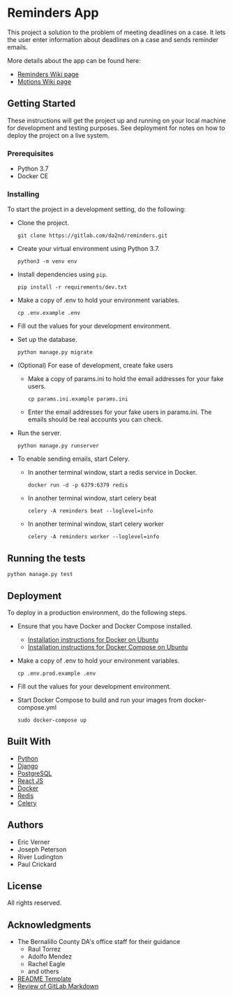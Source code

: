 # Reminders App

This project a solution to the problem of meeting deadlines on a case. It lets the user enter information about deadlines on a case and sends reminder emails.

More details about the app can be found here:

* [Reminders Wiki page](https://gitlab.com/da2nd/reminders/wikis/Reminders)
* [Motions Wiki page](https://gitlab.com/da2nd/reminders/wikis/Motions)

## Getting Started

These instructions will get the project up and running on your local machine for development and testing purposes. See deployment for notes on how to deploy the project on a live system.

### Prerequisites

* Python 3.7
* Docker CE

### Installing
To start the project in a development setting, do the following:

* Clone the project.

  `git clone https://gitlab.com/da2nd/reminders.git`

* Create your virtual environment using Python 3.7. 

  `python3 -m venv env` 

* Install dependencies using `pip`. 

  `pip install -r requirements/dev.txt` 

* Make a copy of .env to hold your environment variables.

  `cp .env.example .env`

* Fill out the values for your development environment.

* Set up the database. 

  `python manage.py migrate`

* (Optional) For ease of development, create fake users
  * Make a copy of params.ini to hold the email addresses for your fake users.
  
    `cp params.ini.example params.ini`
  * Enter the email addresses for your fake users in params.ini. The emails should be real accounts you can check.

* Run the server. 

  `python manage.py runserver`

* To enable sending emails, start Celery.

  * In another terminal window, start a redis service in Docker.

    `docker run -d -p 6379:6379 redis`

  * In another terminal window, start celery beat

    `celery -A reminders beat --loglevel=info`

  * In another terminal window, start celery worker

    `celery -A reminders worker --loglevel=info`

## Running the tests

`python manage.py test`

## Deployment

To deploy in a production environment, do the following steps.

* Ensure that you have Docker and Docker Compose installed.
  * [Installation instructions for Docker on Ubuntu](https://docs.docker.com/install/linux/docker-ce/ubuntu/)
  * [Installation instructions for Docker Compose on Ubuntu](https://linuxize.com/post/how-to-install-and-use-docker-compose-on-ubuntu-18-04/)

* Make a copy of .env to hold your environment variables.

  `cp .env.prod.example .env`

* Fill out the values for your development environment.

* Start Docker Compose to build and run your images from docker-compose.yml

  `sudo docker-compose up`

## Built With

* [Python](https://www.python.org)
* [Django](https://www.djangoproject.com)
* [PostgreSQL](https://www.postgresql.org)
* [React JS](https://reactjs.org)
* [Docker](https://www.docker.com)
* [Redis](https://redis.io)
* [Celery](https://docs.celeryproject.org/en/latest/)

## Authors

* Eric Verner
* Joseph Peterson
* River Ludington
* Paul Crickard

## License

All rights reserved.

## Acknowledgments

* The Bernalillo County DA's office staff for their guidance
  * Raul Torrez
  * Adolfo Mendez
  * Rachel Eagle
  * and others
* [README Template](https://gist.github.com/PurpleBooth/109311bb0361f32d87a2)
* [Review of GitLab Markdown](https://docs.gitlab.com/ee/user/markdown.html)
